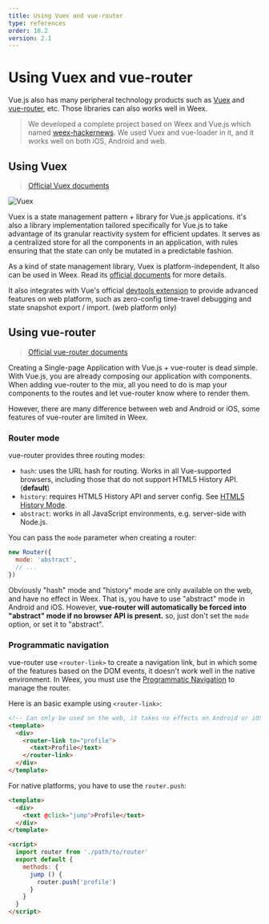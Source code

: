 ```yaml
---
title: Using Vuex and vue-router   
type: references
order: 10.2
version: 2.1
---
```


# Using Vuex and vue-router

Vue.js also has many peripheral technology products such as [Vuex](https://github.com/vuejs/vuex) and [vue-router](https://github.com/vuejs/vue-router), etc. Those libraries can also works well in Weex.

> We developed a complete project based on Weex and Vue.js which named [weex-hackernews](https://github.com/weexteam/weex-hackernews). We used Vuex and vue-loader in it, and it works well on both iOS, Android and web.

## Using Vuex

> [Official Vuex documents](https://vuex.vuejs.org/en/)

![Vuex](//vuex.vuejs.org/en/images/vuex.png)

Vuex is a state management pattern + library for Vue.js applications. it's also a library implementation tailored specifically for Vue.js to take advantage of its granular reactivity system for efficient updates. It serves as a centralized store for all the components in an application, with rules ensuring that the state can only be mutated in a predictable fashion.

As a kind of state management library, Vuex is platform-independent, It also can be used in Weex. Read its [official documents](https://vuex.vuejs.org/en/) for more details.

It also integrates with Vue's official [devtools extension](https://github.com/vuejs/vue-devtools) to provide advanced features on web platform, such as zero-config time-travel debugging and state snapshot export / import. (web platform only)

## Using vue-router

> [Official vue-router documents](https://router.vuejs.org/en/)

Creating a Single-page Application with Vue.js + vue-router is dead simple. With Vue.js, you are already composing our application with components. When adding vue-router to the mix, all you need to do is map your components to the routes and let vue-router know where to render them.

However, there are many difference between web and Android or iOS, some features of vue-router are limited in Weex.

### Router mode

vue-router provides three routing modes:

+ `hash`: uses the URL hash for routing. Works in all Vue-supported browsers, including those that do not support HTML5 History API. (**default**)
+ `history`: requires HTML5 History API and server config. See [HTML5 History Mode](https://router.vuejs.org/en/essentials/history-mode.html).
+ `abstract`: works in all JavaScript environments, e.g. server-side with Node.js.

You can pass the `mode` parameter when creating a router:

```js
new Router({
  mode: 'abstract',
  // ...
})
```

Obviously "hash" mode and "history" mode are only available on the web, and have no effect in Weex. That is, you have to use "abstract" mode in Android and iOS. However, **vue-router will automatically be forced into "abstract" mode if no browser API is present.** so, just don't set the `mode` option, or set it to "abstract".

### Programmatic navigation

vue-router use `<router-link>` to create a navigation link, but in which some of the features based on the DOM events, it doesn't work well in the native environment. In Weex, you must use the [Programmatic Navigation](https://router.vuejs.org/en/essentials/navigation.html) to manage the router.

Here is an basic example using `<router-link>`:

```html
<!-- Can only be used on the web, it takes no effects on Android or iOS! -->
<template>
  <div>
    <router-link to="profile">
      <text>Profile</text>
    </router-link>
  </div>
</template>
```

For native platforms, you have to use the `router.push`:

```html
<template>
  <div>
    <text @click="jump">Profile</text>
  </div>
</template>

<script>
  import router from './path/to/router'
  export default {
    methods: {
      jump () {
        router.push('profile')
      }
    }
  }
</script>
```
